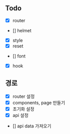 ## Todo

- [x] router
- [] helmet
- [x] style
- [x] reset
- [] font
- [x] hook

## 경로

- [x] router 설정
- [x] components, page 만들기
- [x] 초기화 설정
- [x] api 설정
- [] api data 가져오기
